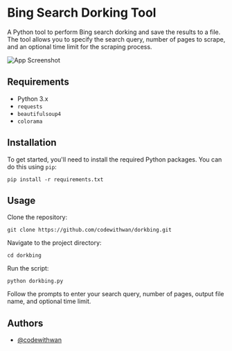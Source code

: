 # Bing Search Dorking Tool

A Python tool to perform Bing search dorking and save the results to a file. The tool allows you to specify the search query, number of pages to scrape, and an optional time limit for the scraping process.


![App Screenshot](https://i.ibb.co.com/8sgtTDD/Whats-App-Image-2024-08-08-at-00-08-41.jpg)

## Requirements

- Python 3.x
- `requests`
- `beautifulsoup4`
- `colorama`

## Installation

To get started, you'll need to install the required Python packages. You can do this using `pip`:

```
pip install -r requirements.txt
```

## Usage

Clone the repository:
```
git clone https://github.com/codewithwan/dorkbing.git
```
Navigate to the project directory:
```
cd dorkbing
```
Run the script:
```
python dorkbing.py
```

Follow the prompts to enter your search query, number of pages, output file name, and optional time limit.
## Authors

- [@codewithwan](https://github.com/codewithwan)

